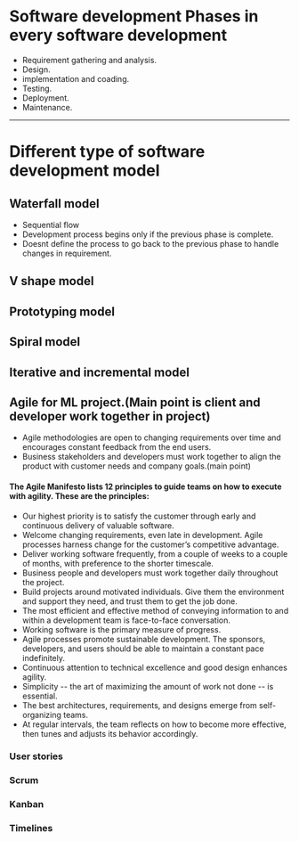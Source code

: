 # Software development Phases in every software development
 * Requirement gathering and analysis.
 * Design.
 * implementation and coading.
 * Testing.
 * Deployment.
 * Maintenance.
-------
# Different type of software development model
## Waterfall model
* Sequential flow
* Development process begins only if the previous phase is complete.
* Doesnt define the process to go back to the previous phase to handle changes in requirement.
## V shape model
## Prototyping model
## Spiral model
## Iterative and incremental model
## Agile for ML project.(Main point is client and developer work together in project)
* Agile methodologies are open to changing requirements over time and encourages constant feedback from the end users.
*  Business stakeholders and developers must work together to align the product with customer needs and company goals.(main point)

#### The Agile Manifesto lists 12 principles to guide teams on how to execute with agility. These are the principles:
* Our highest priority is to satisfy the customer through early and continuous delivery of valuable software.
* Welcome changing requirements, even late in development. Agile processes harness change for the customer’s competitive advantage.
* Deliver working software frequently, from a couple of weeks to a couple of months, with preference to the shorter timescale.
* Business people and developers must work together daily throughout the project.
* Build projects around motivated individuals. Give them the environment and support they need, and trust them to get the job done.
* The most efficient and effective method of conveying information to and within a development team is face-to-face conversation.
* Working software is the primary measure of progress.
* Agile processes promote sustainable development. The sponsors, developers, and users should be able to maintain a constant pace indefinitely.
* Continuous attention to technical excellence and good design enhances agility.
* Simplicity -- the art of maximizing the amount of work not done -- is essential.
* The best architectures, requirements, and designs emerge from self-organizing teams.
* At regular intervals, the team reflects on how to become more effective, then tunes and adjusts its behavior accordingly. 


### User stories 
### Scrum
### Kanban
### Timelines

